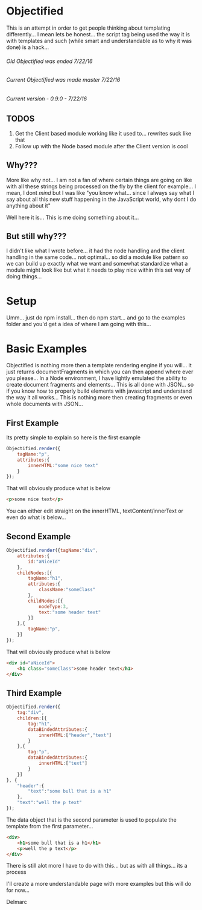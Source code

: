 Objectified
===========

This is an attempt in order to get people thinking about templating differently... I mean lets be honest... the script tag being used the way it is with templates and such (while smart and understandable as to why it was done) is a hack...

###### Old Objectified was ended 7/22/16
###### Current Objectified was made master 7/22/16
###### Current version - 0.9.0 - 7/22/16

TODOS
-----

1. Get the Client based module working like it used to... rewrites suck like that
2. Follow up with the Node based module after the Client version is cool

Why???
------

More like why not... I am not a fan of where certain things are going on like with all these strings being processed on the fly by the client for example... I mean, I dont _mind_ but I was like "you know what... since I always say what I say about all this new stuff happening in the JavaScript world, why dont I do anything about it"

Well here it is... This is me doing something about it...


But still why???
----------------

I didn't like what I wrote before... it had the node handling and the client handling in the same code... not optimal... so did a module like pattern so we can build up exactly what we want and somewhat standardize what a module might look like but what it needs to play nice within this set way of doing things...

Setup
=====

Umm... just do npm install... then do npm start... and go to the examples folder and you'd get a idea of where I am going with this...


Basic Examples
==============

Objectified is nothing more then a template rendering engine if you will... it just returns documentFragments in which you can then append where ever you please... In a Node environment, I have lightly emulated the ability to create document fragments and elements... This is all done with JSON... so if you know how to properly build elements with javascript and understand the way it all works... This is nothing more then creating fragments or even whole documents with JSON...

First Example
-------------

Its pretty simple to explain so here is the first example

```javascript
Objectified.render({
	tagName:"p",
	attributes:{
		innerHTML:"some nice text"
	}
});
```

That will obviously produce what is below

```html
<p>some nice text</p>
```

You can either edit straight on the innerHTML, textContent/innerText or even do what is below...


Second Example
--------------

```javascript
Objectified.render({tagName:"div",
    attributes:{
		id:"aNiceId"
	},
	childNodes:[{
		tagName:"h1",
		attributes:{
			className:"someClass"
		},
		childNodes:[{
			nodeType:3,
			text:"some header text"
		}]
	},{
		tagName:"p",
	}]
});
```

That will obviously produce what is below
```html
<div id="aNiceId">
    <h1 class="someClass">some header text</h1>
</div>
```


Third Example
--------------
```javascript
Objectified.render({
    tag:"div",
    children:[{
        tag:"h1",
        dataBindedAttributes:{
            innerHTML:["header","text"]
        }
    },{
        tag:"p",
        dataBindedAttributes:{
            innerHTML:["text"]
        }
    }]
}, {
    "header":{
        "text":"some bull that is a h1"
    },
    "text":"well the p text"
});
```


The data object that is the second parameter is used to populate the template from the first parameter...

```html
<div>
    <h1>some bull that is a h1</h1>
    <p>well the p text</p>
</div>
```

There is still alot more I have to do with this... but as with all things... its a process

I'll create a more understandable page with more examples but this will do for now...

Delmarc

